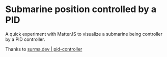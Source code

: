 # Submarine position controlled by a PID
A quick experiment with MatterJS to visualize a submarine being controller by a PID controller.

Thanks to [surma.dev | pid-controller](https://github.com/surma/surma.dev/tree/master/static/lab/pid-controller)
